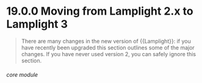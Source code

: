 # 19.0.0    Moving from Lamplight 2.x to Lamplight 3

> There are many changes in the new version of {{Lamplight}}: if you have recently been upgraded this section outlines some of the major changes. If you have never used version 2, you can safely ignore this section. 

 

###### core module

